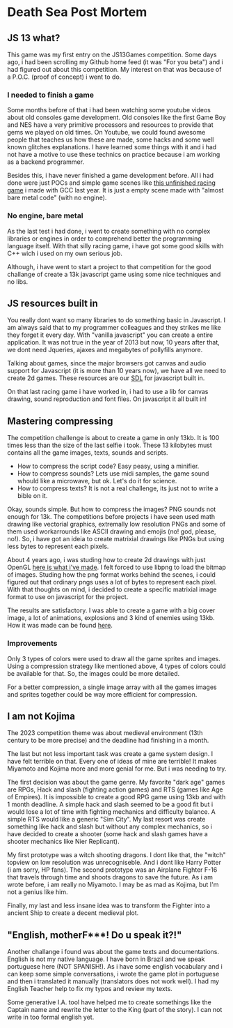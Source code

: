 
# Death Sea Post Mortem

## JS 13 what?

This game was my first entry on the JS13Games competition. Some days ago, i had been scrolling
my Github home feed (it was "For you beta") and i had figured out about this competition. My interest 
on that was because of a P.O.C. (proof of concept) i went to do.

### I needed to finish a game

Some months before of that i had been watching some youtube videos about old consoles game development.
Old consoles like the first Game Boy and NES have a very primitive processors and resources to provide
that gems we played on old times. On Youtube, we could found awesome people that teaches us how these
are made, some hacks and some well known glitches explanations. I have learned some things with it and
i had not have a motive to use these technics on practice because i am working as a backend programmer.

Besides this, i have never finished a game development before. All i had done were just POCs and simple
game scenes like [this unfinished racing game](https://github.com/misabitencourt/outrun-like-game) i 
made with GCC last year. It is just a empty scene made with "almost bare metal code" (with no engine).

### No engine, bare metal

As the last test i had done, i went to create something with no complex libraries or engines in order to
comprehend better the programming language itself. With that silly racing game, i have got some good skills
with C++ wich i used on my own serious job.

Although, i have went to start a project to that competition for the good challange of create a 13k javascript
game using some nice techniques and no libs.

## JS resources built in

You really dont want so many libraries to do something basic in Javascript. I am always said that to my programmer
colleagues and they strikes me like they forget it every day. With "vanilla javascript" you can create a entire 
application. It was not true in the year of 2013 but now, 10 years after that, we dont need Jqueries, ajaxes and
megabytes of pollyfills anymore.

Talking about games, since the major browsers got canvas and audio support for Javascript (it is more than 10 years now), we
have all we need to create 2d games. These resources are our [SDL](https://www.libsdl.org/) for javascript built in.

On that last racing game i have worked in, i had to use a lib for canvas drawing, sound reproduction and font files. On javascript
it all built in!

## Mastering compressing

The competition challenge is about to create a game in only 13kb. It is 100 times less than the size of the last selfie i took.
These 13 kilobytes must contains all the game images, texts, sounds and scripts. 

 - How to compress the script code? Easy peasy, using a minifier.
 - How to compress sounds? Lets use midi samples, the game sound whould like a microwave, but ok. Let's do it for science.
 - How to compress texts? It is not a real challenge, its just not to write a bible on it.

Okay, sounds simple. But how to compress the images? PNG sounds not enough for 13k. The competitions before projects i have seen
used math drawing like vectorial graphics, extremally low resolution PNGs and some of them used workarrounds like ASCII drawing and
emojis (no! god, please, no!). So, i have got an ideia to create matrixial drawings like PNGs but using less bytes to represent each
pixels.

About 4 years ago, i was studing how to create 2d drawings with just OpenGL [here is what i've made](https://github.com/misabitencourt/opengl-2d-game-scene). I felt forced to use libpng to load the bitmap of images. Studing how the png format works behind the scenes, i 
could figured out that ordinary pngs uses a lot of bytes to represent each pixel. With that thoughts on mind, i decided to create a 
specific matrixial image format to use on javascript for the project.

The results are satisfactory. I was able to create a game with a big cover image, a lot of animations, explosions and 3 kind of enemies
using 13kb. How it was made can be found [here](docs/REF.md#images).

### Improvements

Only 3 types of colors were used to draw all the game sprites and images. Using a compression strategy like mentioned above, 4 types of colors
could be available for that. So, the images could be more detailed.

For a better compression, a single image array with all the games images and sprites together could be way more efficient for compression.

## I am not Kojima

The 2023 competition theme was about medieval environment (13th century to be more precise) and the deadline had finishing in a month.

The last but not less important task was create a game system design. I have felt terrible on that. Every one of ideas of mine are terrible!
It makes Miyamoto and Kojima more and more genial for me. But i was needing to try.

The first decision was about the game genre. My favorite "dark age" games are RPGs, Hack and slash (fighting action games) and RTS (games like Age of Empires). It is impossible to create a good RPG game using 13kb and with 1 month deadline. A simple hack and slash seemed to be a good fit but 
i would lose a lot of time with fighting mechanics and difficulty balance. A simple RTS would like a generic "Sim City". My last resort was create 
something like hack and slash but without any complex mechanics, so i have decided to create a shooter (some hack and slash games have a shooter mechanics like Nier Replicant).

My first prototype was a witch shooting dragons. I dont like that, the "witch" topview on low resolution was unrecogniseble. And i dont like 
Harry Potter (i am sorry, HP fans). The second prototype was an Airplane Fighter F-16 that travels through time and shoots dragons to save the 
future. As i am wrote before, i am really no Miyamoto. I may be as mad as Kojima, but I'm not a genius like him.

Finally, my last and less insane idea was to transform the Fighter into a ancient Ship to create a decent medieval plot.

## "English, motherF***! Do u speak it?!"

Another challange i found was about the game texts and documentations. English is not my native language. I have born in Brazil and we speak
portuguese here (NOT SPANISH!). As i have some english vocabulary and i can keep some simple conversations, i wrote the game plot in portuguese and then i translated it manually (translators does not work well). I had my English Teacher help to fix my typos and review my texts.

Some generative I.A. tool have helped me to create somethings like the Captain name and rewrite the letter to the King (part of the story). 
I can not write in too formal english yet.


